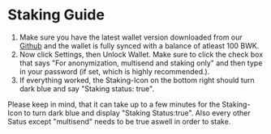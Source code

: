 # Staking Guide

1. Make sure you have the latest wallet version downloaded from our [Github](https://github.com/bulwark-crypto/Bulwark/releases) and the wallet is fully synced with a balance of atleast 100 BWK.
2. Now click Settings, then Unlock Wallet. Make sure to click the check box that says "For anonymization, multisend and staking only" and then type in your password (if set, which is highly recommended.).
3. If everything worked, the Staking-Icon on the bottom right should turn dark blue and say "Staking status: true".

Please keep in mind, that it can take up to a few minutes for the Staking-Icon to turn dark blue and display "Staking Status:true".
Also every other Satus except "multisend" needs to be true aswell in order to stake.
